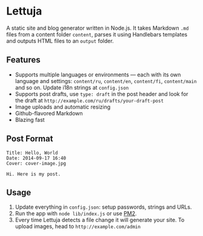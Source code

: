Lettuja
=======

A static site and blog generator written in Node.js. It takes Markdown ```.md``` files from a content folder ```content```, parses it using Handlebars templates and outputs HTML files to an  ```output``` folder.

## Features

* Supports multiple languages or environments — each with its own language and settings: ```content/ru```, ```content/en```, ```content/fi```, `content/main` and so on. Update i18n strings at ```config.json```
*  Supports post drafts, use ```type: draft``` in the post header and look for the draft at ```http://example.com/ru/drafts/your-draft-post```
* Image uploads and automatic resizing
* Github-flavored Markdown
* Blazing fast

## Post Format

```
Title: Hello, World
Date: 2014-09-17 16:40
Cover: cover-image.jpg

Hi. Here is my post.
```

## Usage

1. Update everything in ```config.json```: setup passwords, strings and URLs.
2. Run the app with ```node lib/index.js``` or use [PM2](https://github.com/Unitech/pm2).
3. Every time Lettuja detects a file change it will generate your site. To upload images, head to ```http://example.com/admin```
